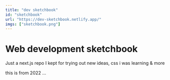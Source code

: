```yaml
---
title: "dev sketchbook"
id: "sketchbook"
url: "https://dev-sketchbook.netlify.app/"
imgs: ["sketchbook.png"]
---
```


# Web development sketchbook

Just a next.js repo I kept for trying out new ideas, css i was learning & more

this is from 2022 ...
